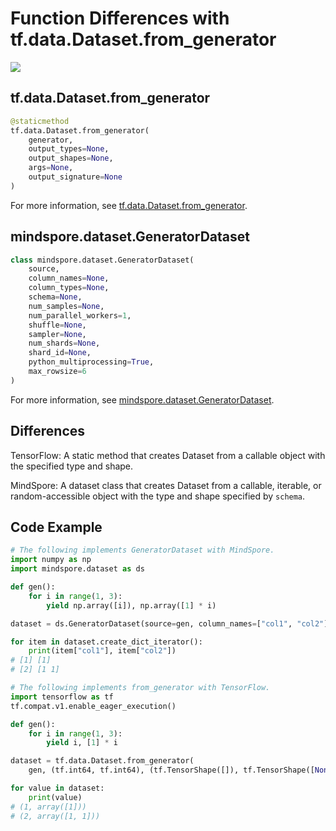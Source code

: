 # Function Differences with tf.data.Dataset.from_generator

<a href="https://gitee.com/mindspore/docs/blob/master/docs/mindspore/source_en/note/api_mapping/tensorflow_diff/from_generator.md" target="_blank"><img src="https://mindspore-website.obs.cn-north-4.myhuaweicloud.com/website-images/r2.0/resource/_static/logo_source_en.png"></a>

## tf.data.Dataset.from_generator

```python
@staticmethod
tf.data.Dataset.from_generator(
    generator,
    output_types=None,
    output_shapes=None,
    args=None,
    output_signature=None
)
```

For more information, see [tf.data.Dataset.from_generator](https://www.tensorflow.org/versions/r2.6/api_docs/python/tf/data/Dataset#from_generator).

## mindspore.dataset.GeneratorDataset

```python
class mindspore.dataset.GeneratorDataset(
    source,
    column_names=None,
    column_types=None,
    schema=None,
    num_samples=None,
    num_parallel_workers=1,
    shuffle=None,
    sampler=None,
    num_shards=None,
    shard_id=None,
    python_multiprocessing=True,
    max_rowsize=6
)
```

For more information, see [mindspore.dataset.GeneratorDataset](https://www.mindspore.cn/docs/en/master/api_python/dataset/mindspore.dataset.GeneratorDataset.html#mindspore.dataset.GeneratorDataset).

## Differences

TensorFlow: A static method that creates Dataset from a callable object with the specified type and shape.

MindSpore: A dataset class that creates Dataset from a callable, iterable, or random-accessible object with the type and shape specified by `schema`.

## Code Example

```python
# The following implements GeneratorDataset with MindSpore.
import numpy as np
import mindspore.dataset as ds

def gen():
    for i in range(1, 3):
        yield np.array([i]), np.array([1] * i)

dataset = ds.GeneratorDataset(source=gen, column_names=["col1", "col2"])

for item in dataset.create_dict_iterator():
    print(item["col1"], item["col2"])
# [1] [1]
# [2] [1 1]

# The following implements from_generator with TensorFlow.
import tensorflow as tf
tf.compat.v1.enable_eager_execution()

def gen():
    for i in range(1, 3):
        yield i, [1] * i

dataset = tf.data.Dataset.from_generator(
    gen, (tf.int64, tf.int64), (tf.TensorShape([]), tf.TensorShape([None])))

for value in dataset:
    print(value)
# (1, array([1]))
# (2, array([1, 1]))
```
